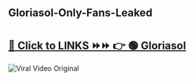 
 ## Gloriasol-Only-Fans-Leaked

# <h2><a href="https://clipsfans.com/Gloriasol&ref=git">🔗 Click to LINKS ⏩⏩ 👉 🟢 Gloriasol </a></h2>

<a href="https://clipsfans.com/Gloriasol&ref=git" rel="nofollow" data-target="animated-image.originalLink"><img src="https://i.ibb.co.com/xMMVF88/686577567.gif" alt="Viral Video Original" style="max-width: 100%; display: inline-block;" data-target="animated-image.originalImage"></a>
